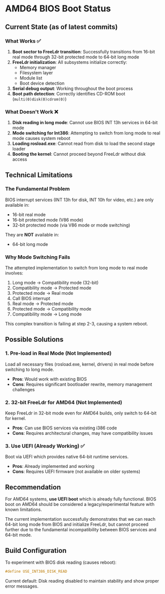 # AMD64 BIOS Boot Status

## Current State (as of latest commits)

### What Works ✅
1. **Boot sector to FreeLdr transition**: Successfully transitions from 16-bit real mode through 32-bit protected mode to 64-bit long mode
2. **FreeLdr initialization**: All subsystems initialize correctly:
   - Memory manager
   - Filesystem layer  
   - Module list
   - Boot device detection
3. **Serial debug output**: Working throughout the boot process
4. **Boot path detection**: Correctly identifies CD-ROM boot (`multi(0)disk(0)cdrom(0)`)

### What Doesn't Work ❌
1. **Disk reading in long mode**: Cannot use BIOS INT 13h services in 64-bit mode
2. **Mode switching for Int386**: Attempting to switch from long mode to real mode causes system reboot
3. **Loading rosload.exe**: Cannot read from disk to load the second stage loader
4. **Booting the kernel**: Cannot proceed beyond FreeLdr without disk access

## Technical Limitations

### The Fundamental Problem
BIOS interrupt services (INT 13h for disk, INT 10h for video, etc.) are only available in:
- 16-bit real mode
- 16-bit protected mode (V86 mode)
- 32-bit protected mode (via V86 mode or mode switching)

They are **NOT** available in:
- 64-bit long mode

### Why Mode Switching Fails
The attempted implementation to switch from long mode to real mode involves:
1. Long mode → Compatibility mode (32-bit)
2. Compatibility mode → Protected mode 
3. Protected mode → Real mode
4. Call BIOS interrupt
5. Real mode → Protected mode
6. Protected mode → Compatibility mode
7. Compatibility mode → Long mode

This complex transition is failing at step 2-3, causing a system reboot.

## Possible Solutions

### 1. Pre-load in Real Mode (Not Implemented)
Load all necessary files (rosload.exe, kernel, drivers) in real mode before switching to long mode.
- **Pros**: Would work with existing BIOS
- **Cons**: Requires significant bootloader rewrite, memory management challenges

### 2. 32-bit FreeLdr for AMD64 (Not Implemented)
Keep FreeLdr in 32-bit mode even for AMD64 builds, only switch to 64-bit for kernel.
- **Pros**: Can use BIOS services via existing i386 code
- **Cons**: Requires architectural changes, may have compatibility issues

### 3. Use UEFI (Already Working) ✅
Boot via UEFI which provides native 64-bit runtime services.
- **Pros**: Already implemented and working
- **Cons**: Requires UEFI firmware (not available on older systems)

## Recommendation

For AMD64 systems, **use UEFI boot** which is already fully functional. BIOS boot on AMD64 should be considered a legacy/experimental feature with known limitations.

The current implementation successfully demonstrates that we can reach 64-bit long mode from BIOS and initialize FreeLdr, but cannot proceed further due to the fundamental incompatibility between BIOS services and 64-bit mode.

## Build Configuration

To experiment with BIOS disk reading (causes reboot):
```c
#define USE_INT386_DISK_READ
```

Current default: Disk reading disabled to maintain stability and show proper error messages.